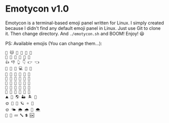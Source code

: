 # Emotycon v1.0

Emotycon is a terminal-based emoji panel written for Linux. I simply created because I didn't find any default emoji panel in Linux. Just use Git to clone it. Then change directory. And `./emotycon.sh` and BOOM! Enjoy! 😃

PS: Available emojis (You can change them...):
```😃 🙁 👍 👎 💗 💔
🐶 🐱 🐷 🦁 🐨 🐼
👨 👩 👴 👵 👦 👧
👍 👎 👆 👇 👉 👈
🎈 🎉 📱 💻 🔬 🔭
🍕 🍔 🍟 🍧 🎂 🧁
🥝 🍓 🍎 🍒 🍇 🥭
🍅 🥕 🥔 🥒 🍆 🥬
🌻 🌺 🌹 🌼 🥀 💐
🚗 🚒 🚈 🚌 🚁 🚜
⛰ 🌋 🌎 🏜 🏝 🌊
🌞 🌙 🌝 🪐 ⭐ 🌠
🌞 🌤 🌦 🌧 🌈 🌨
🔰 💢 💤 🔤 💲 🆗
```
